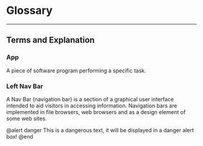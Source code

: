 # Glossary
---

## Terms and Explanation

### App
A piece of software program performing a specific task.


### Left Nav Bar
A Nav Bar (navigation bar) is a section of a graphical user interface intended to aid visitors in accessing information. Navigation bars are implemented in file browsers, web browsers and as a design element of some web sites.

@alert danger
This is a dangerous text, it will be displayed in a danger alert box!
@end